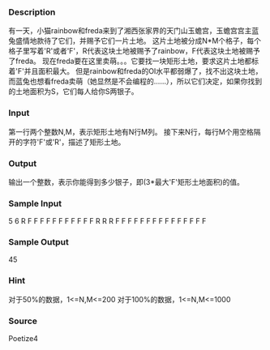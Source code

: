 
### Description
有一天，小猫rainbow和freda来到了湘西张家界的天门山玉蟾宫，玉蟾宫宫主蓝兔盛情地款待了它们，并赐予它们一片土地。
这片土地被分成N*M个格子，每个格子里写着'R'或者'F'，R代表这块土地被赐予了rainbow，F代表这块土地被赐予了freda。
现在freda要在这里卖萌。。。它要找一块矩形土地，要求这片土地都标着'F'并且面积最大。
但是rainbow和freda的OI水平都弱爆了，找不出这块土地，而蓝兔也想看freda卖萌（她显然是不会编程的……），所以它们决定，如果你找到的土地面积为S，它们每人给你S两银子。


### Input
第一行两个整数N,M，表示矩形土地有N行M列。
接下来N行，每行M个用空格隔开的字符'F'或'R'，描述了矩形土地。
### Output
输出一个整数，表示你能得到多少银子，即(3*最大'F'矩形土地面积)的值。
### Sample Input
5 6
R F F F F F
F F F F F F
R R R F F F
F F F F F F
F F F F F F

### Sample Output
45

### Hint

对于50%的数据，1<=N,M<=200
对于100%的数据，1<=N,M<=1000

### Source
Poetize4